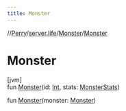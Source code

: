 ```yaml
---
title: Monster
---
```

//[Perry](../../../index.html)/[server.life](../index.html)/[Monster](index.html)/[Monster](-monster.html)



# Monster



[jvm]\
fun [Monster](-monster.html)(id: [Int](https://kotlinlang.org/api/latest/jvm/stdlib/kotlin/-int/index.html), stats: [MonsterStats](../-monster-stats/index.html))

fun [Monster](-monster.html)(monster: [Monster](index.html))




